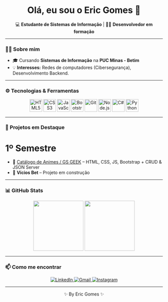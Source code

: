 <h1 align="center">Olá, eu sou o Eric Gomes 👋</h1>

<p align="center">
💻 <strong>Estudante de Sistemas de Informação</strong> | 👨‍💻 <strong>Desenvolvedor em formação</strong> <br>
</p>

---

### 👨‍🎓 Sobre mim

- 🎓 Cursando **Sistemas de Informação** na **PUC Minas - Betim**
- 💡 **Interesses:** Redes de computadores (Cibersegurança), Desenvolvimento Backend.

---

### ⚙ Tecnologias & Ferramentas

<p align="center">
  <img src="https://cdn.jsdelivr.net/gh/devicons/devicon/icons/html5/html5-original.svg" width="40px" title="HTML5"/>
  <img src="https://cdn.jsdelivr.net/gh/devicons/devicon/icons/css3/css3-original.svg" width="40px" title="CSS3"/>
  <img src="https://cdn.jsdelivr.net/gh/devicons/devicon/icons/javascript/javascript-original.svg" width="40px" title="JavaScript"/>
  <img src="https://cdn.jsdelivr.net/gh/devicons/devicon/icons/bootstrap/bootstrap-original.svg" width="40px" title="Bootstrap"/>
  <img src="https://cdn.jsdelivr.net/gh/devicons/devicon/icons/git/git-original.svg" width="40px" title="Git"/>
  <img src="https://cdn.jsdelivr.net/gh/devicons/devicon/icons/nodejs/nodejs-original.svg" width="40px" title="Node.js"/>
  <img src="https://cdn.jsdelivr.net/gh/devicons/devicon/icons/csharp/csharp-original.svg" width="40px" title="C#"/>
  <img src="https://cdn.jsdelivr.net/gh/devicons/devicon/icons/python/python-original.svg" width="40px" title="Python"/>

</p>

---

### 🚀 Projetos em Destaque
# 1º Semestre
- 🔹 [Catálogo de Animes / GS GEEK](https://github.com/ogomesz/GS-GEEK) – HTML, CSS, JS, Bootstrap + CRUD & JSON Server
- 🔹 **Vícios Bet** – Projeto em construção

---

### 📊 GitHub Stats

<p align="center">
  <img height="160em" src="https://github-readme-stats.vercel.app/api?username=ogomesz&show_icons=true&theme=github_dark&count_private=true"/>
  <img height="160em" src="https://github-readme-stats.vercel.app/api/top-langs/?username=ogomesz&layout=compact&langs_count=7&theme=github_dark"/>
</p>

---

### 📫 Como me encontrar

<p align="center">
  <a href="https://www.linkedin.com/in/eric-gomes-52158b359/" target="_blank">
    <img src="https://img.shields.io/badge/LinkedIn-0077B5?style=flat-square&logo=linkedin&logoColor=white" alt="LinkedIn"/>
  </a>
  <a href="mailto:eric.gcordeiro16@gmail.com">
    <img src="https://img.shields.io/badge/Email-D14836?style=flat-square&logo=gmail&logoColor=white" alt="Gmail"/>
  </a>
  <a href="https://www.instagram.com/ericgomessz/" target="_blank">
    <img src="https://img.shields.io/badge/Instagram-E4405F?style=flat-square&logo=instagram&logoColor=white" alt="Instagram"/>
  </a>
</p>

---

<p align="center">✨ By Eric Gomes ✨</p>
